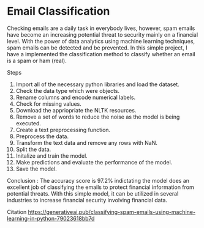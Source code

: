 # Email Classification

Checking emails are a daily task in everybody lives, however, spam emails have become an increasing potential threat to security mainly on a financial level. With the power of data analytics using machine learning techniques, spam emails can be detected and be prevented. In this simple project, I have a implemented the classification method to classify whether an email is a spam or ham (real). 

Steps 

1. Import all of the necessary python libraries and load the dataset.
2. Check the data type which were objects.
3. Rename columns and encode numerical labels.
4. Check for missing values.
5. Download the appriopriate the NLTK resources.
6. Remove a set of words to reduce the noise as the model is being executed.
7. Create a text preprocessing function.
8. Preprocess the data.
9. Transform the text data and remove any rows with NaN.
10. Split the data.
11. Initalize and train the model.
12. Make predictions and evaluate the performance of the model.
13. Save the model.

Conclusion :
The accuracy score is 97.2% indictating the model does an excellent job of classifying the emails to protect financial information from potential threats. With this simple model, it can be utilized in several industries to increase financial security involving financial data. 

Citation
https://generativeai.pub/classifying-spam-emails-using-machine-learning-in-python-79023618bb7d
